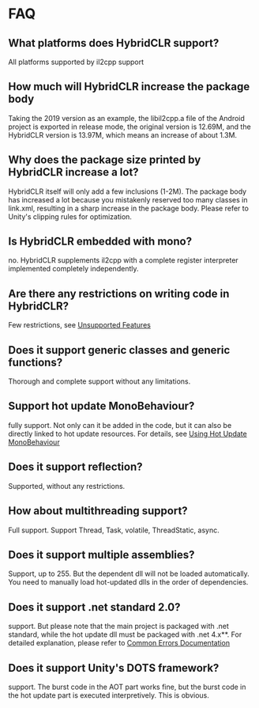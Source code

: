 # FAQ

## What platforms does HybridCLR support?

All platforms supported by il2cpp support

## How much will HybridCLR increase the package body

Taking the 2019 version as an example, the libil2cpp.a file of the Android project is exported in release mode, the original version is 12.69M, and the HybridCLR version is 13.97M, which means an increase of about 1.3M.

## Why does the package size printed by HybridCLR increase a lot?

HybridCLR itself will only add a few inclusions (1-2M). The package body has increased a lot because you mistakenly reserved too many classes in link.xml, resulting in a sharp increase in the package body. Please refer to Unity's clipping rules for optimization.

## Is HybridCLR embedded with mono?

no. HybridCLR supplements il2cpp with a complete register interpreter implemented completely independently.

## Are there any restrictions on writing code in HybridCLR?

Few restrictions, see [Unsupported Features](/en/basic/notsupportedfeatures.md)


## Does it support generic classes and generic functions?

Thorough and complete support without any limitations.

## Support hot update MonoBehaviour?

fully support. Not only can it be added in the code, but it can also be directly linked to hot update resources. For details, see [Using Hot Update MonoBehaviour](/en/basic/monobehaviour.md)

## Does it support reflection?

Supported, without any restrictions.

## How about multithreading support?

Full support. Support Thread, Task, volatile, ThreadStatic, async.

## Does it support multiple assemblies?

Support, up to 255. But the dependent dll will not be loaded automatically. You need to manually load hot-updated dlls in the order of dependencies.


## Does it support .net standard 2.0?

support. But please note that the main project is packaged with .net standard, while the hot update dll must be packaged with .net 4.x**. For detailed explanation, please refer to [Common Errors Documentation](/en/help/commonerrors.md)

## Does it support Unity's DOTS framework?

support. The burst code in the AOT part works fine, but the burst code in the hot update part is executed interpretively. This is obvious.
